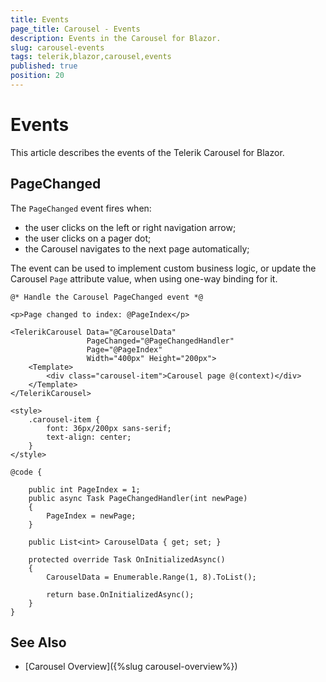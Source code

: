 ```yaml
---
title: Events
page_title: Carousel - Events
description: Events in the Carousel for Blazor.
slug: carousel-events
tags: telerik,blazor,carousel,events
published: true
position: 20
---
```


# Events

This article describes the events of the Telerik Carousel for Blazor.

## PageChanged

The `PageChanged` event fires when:

* the user clicks on the left or right navigation arrow;
* the user clicks on a pager dot;
* the Carousel navigates to the next page automatically;

The event can be used to implement custom business logic, or update the Carousel `Page` attribute value, when using one-way binding for it.

````CSHTML
@* Handle the Carousel PageChanged event *@

<p>Page changed to index: @PageIndex</p>

<TelerikCarousel Data="@CarouselData"
                 PageChanged="@PageChangedHandler"
                 Page="@PageIndex"
                 Width="400px" Height="200px">
    <Template>
        <div class="carousel-item">Carousel page @(context)</div>
    </Template>
</TelerikCarousel>

<style>
    .carousel-item {
        font: 36px/200px sans-serif;
        text-align: center;
    }
</style>

@code {

    public int PageIndex = 1;
    public async Task PageChangedHandler(int newPage)
    {
        PageIndex = newPage;
    }

    public List<int> CarouselData { get; set; }

    protected override Task OnInitializedAsync()
    {
        CarouselData = Enumerable.Range(1, 8).ToList();

        return base.OnInitializedAsync();
    }
}
````

## See Also

* [Carousel Overview]({%slug carousel-overview%})
